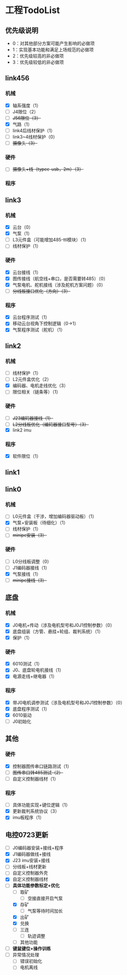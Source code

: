 # 工程TodoList

## 优先级说明

- 0：对其他部分方案可能产生影响的必做项
- 1：实现基本功能和满足上场规范的必做项
- 2：优先级较高的非必做项
- 3：优先级较低的非必做项

## link456

### 机械

- [x] 轴系强度（1）
- [ ] J4限位（2）
- [ ] ~~J56限位（3）~~
- [x] 气路（1）
- [ ] link4后线材保护（1）
- [ ] link3~4线材保护（0）
- [ ] ~~摄像头（3）~~

### 硬件

- [ ] ~~摄像头+线（typec-usb，2m）（3）~~

### 程序

## link3

### 机械

- [x] 云台（0）
- [x] 气泵（1）
- [ ] L3元件盒（可能增加485-ttl模块）（1）
- [ ] 线材保护（1）

### 硬件

- [x] 云台接线（1）
- [x] 图传接线（航空线+串口，是否需要转485）（0）
- [x] 气泵电机、舵机接线（涉及舵机方案问题）（0）
- [ ] ~~分线板接口优化（方向）（3）~~

### 程序

- [x] 云台程序测试（1）
- [x] 移动云台视角下控制逻辑（0→1）
- [x] 气泵程序测试（舵机）（1）

## link2

### 机械

- [ ] 线材保护（1）
- [ ] L2元件盒优化（2）
- [x] 编码器、电机走线优化（3）
- [ ] 限位相关（链条等）（1）

### 硬件

- [ ] ~~J23编码器接线（1）~~
- [ ] ~~L2分线板优化（编码器接口型号）（3）~~
- [x] link2 imu

### 程序

- [x] 软件限位（1）

## link1

## link0

### 机械

- [ ] L0元件盒（干涉，增加编码器驱动板）（1）
- [x] 气泵+安装板（待细化）（1）
- [ ] 线材保护（1）
- [ ] ~~minipc安装（3）~~

### 硬件

- [ ] L0分线板调整（0）
- [ ] J1编码器接线（1）
- [x] 气泵接线（1）
- [ ] ~~minipc接线（3）~~

## 底盘

### 机械

- [x] J0电机+传动（涉及电机型号和J0J1控制参数）（0）
- [x] 底盘组装（方管、悬挂+轮组、裁判系统）（1）
- [x] 保护（1）

### 硬件

- [x] 6010测试（1）
- [x] J0、底盘轮电机接线（1）
- [x] 电源走线+继电器（1）

### 程序

- [x] 带J0电机调参测试（涉及电机型号和J0J1控制参数）（0）
- [x] 底盘程序测试（1）
- [x] 6010驱动
- [ ] J0初始化

## 其他

### 硬件

- [x] 控制器图传串口链路测试（1）
- [ ] ~~图传串口转485测试（2）~~
- [ ] 自定义控制器线材（1）

### 程序

- [ ] 具体功能实现+键位逻辑（1）
- [x] 更新裁判系统协议（3）
- [x] imu板程序（1）

## 电控0723更新

- [ ] J0编码器安装+接线+程序
- [x] J1编码器做线+接线
- [x] J23 imu安装+接线
- [ ] 分线板+线材更新
- [ ] 自定义控制器外壳
- [x] 自定义控制器线材
- [ ] **具体功能参数标定+优化**
  - [ ] 取矿
    - [ ] 空接直接开启气泵
  - [x] 存矿
    - [ ] 气泵等待时间加长
  - [x] 出矿
  - [x] 兑换
  - [ ] 三连
    - [ ] 轨迹调整
  - [ ] 其他功能
- [ ] **键鼠键位+操作训练**
- [ ] 异常情况处理
  - [ ] 错误初始化
  - [ ] 电机离线
